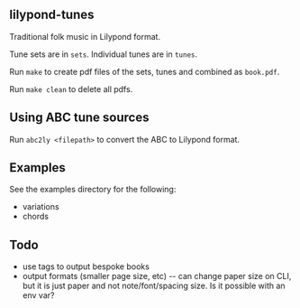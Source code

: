 lilypond-tunes
---

Traditional folk music in Lilypond format.

Tune sets are in `sets`.
Individual tunes are in `tunes`.

Run `make` to create pdf files of the sets, tunes and combined as `book.pdf`.

Run `make clean` to delete all pdfs.


## Using ABC tune sources

Run `abc2ly <filepath>` to convert the ABC to Lilypond format.


## Examples

See the examples directory for the following:
- variations
- chords

## Todo

- use tags to output bespoke books
- output formats (smaller page size, etc)
-- can change paper size on CLI, but it is just paper and not note/font/spacing size. Is it possible with an env var?
